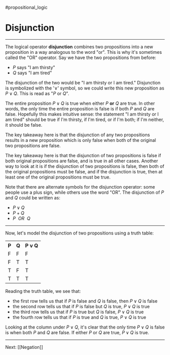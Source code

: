 #propositional_logic 

# Disjunction

---

The logical operator **disjunction** combines two propositions into a new proposition in a way analogous to the word "or". This is why it's sometimes called the "OR" operator. Say we have the two propositions from before:

- $P$ says "I am thirsty"
- $Q$ says "I am tired"

The disjunction of the two would be "I am thirsty or I am tired." Disjunction is symbolized with the '$\lor$' symbol, so we could write this new proposition as $P \lor Q$. This is read as "$P$ or $Q$".

The entire proposition $P \lor Q$ is true when either $P$ **or** $Q$ are true. In other words, the only time the entire proposition is false is if both $P$ and $Q$ are false. Hopefully this makes intuitive sense: the statement "I am thirsty or I am tired" should be true if I'm thirsty, if I'm tired, or if I'm both; if I'm neither, it should be false.

 The key takeaway here is that the disjunction of any two propositions results in a new proposition which is only false when both of the original two propositions are false.
 
   The key takeaway here is that the disjunction of two propositions is false if both original propositions are false, and is true in all other cases. Another way to look at it is if the disjunction of two propositions is false, then both of the original propositions must be false, and if the disjunction is true, then at least one of the original propositions must be true.
 
  Note that there are alternate symbols for the disjunction operator: some people use a plus sign, while others use the word "OR". The disjunction of $P$ and $Q$ could be written as:

- $P \lor Q$
- $P + Q$
- $P~~OR~~Q$

---

Now, let's model the disjunction of two propositions using a truth table:

<html>
	<table>
		<tr>
			<th>P</th>
			<th>Q</th>
			<th>P v Q</th>
		</tr>
		<tr>
			<td>F</td>
			<td>F</td>
			<td>F</td>
		</tr>
		<tr>
			<td>F</td>
			<td>T</td>
			<td>T</td>
		</tr>
		<tr>
			<td>T</td>
			<td>F</td>
			<td>T</td>
		</tr>
		<tr>
			<td>T</td>
			<td>T</td>
			<td>T</td>
		</tr>
	</table>
</html>

Reading the truth table, we see that:

- the first row tells us that if $P$ is false and $Q$ is false, then $P \lor Q$ is false
- the second row tells us that if $P$ is false but $Q$ is true, $P \lor Q$ is true
- the third row tells us that if $P$ is true but $Q$ is false, $P \lor Q$ is true
- the fourth row tells us that if $P$ is true and $Q$ is true, $P \lor Q$ is true

Looking at the column under $P \lor Q$, it's clear that the only time $P \lor Q$ is false is when both $P$ and $Q$ are false. If either $P$ or $Q$ are true, $P \lor Q$ is true.

---

Next: [[Negation]]